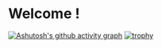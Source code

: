# Welcome !

[![Ashutosh's github activity graph](https://activity-graph.herokuapp.com/graph?username=jocarrd&theme=react-dark)](https://github.com/ashutosh00710/github-readme-activity-graph)
[![trophy](https://github-profile-trophy.vercel.app/?username=jocarrd&theme=onedark&margin-w=15)](https://github.com/ryo-ma/github-profile-trophy)
